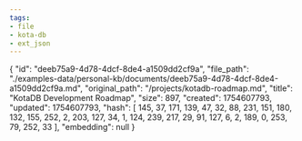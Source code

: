 ```yaml
---
tags:
- file
- kota-db
- ext_json
---
```

{
  "id": "deeb75a9-4d78-4dcf-8de4-a1509dd2cf9a",
  "file_path": "./examples-data/personal-kb/documents/deeb75a9-4d78-4dcf-8de4-a1509dd2cf9a.md",
  "original_path": "/projects/kotadb-roadmap.md",
  "title": "KotaDB Development Roadmap",
  "size": 897,
  "created": 1754607793,
  "updated": 1754607793,
  "hash": [
    145,
    37,
    171,
    139,
    47,
    32,
    88,
    231,
    151,
    180,
    132,
    155,
    252,
    2,
    203,
    127,
    34,
    1,
    124,
    239,
    217,
    29,
    91,
    127,
    6,
    2,
    189,
    0,
    253,
    79,
    252,
    33
  ],
  "embedding": null
}